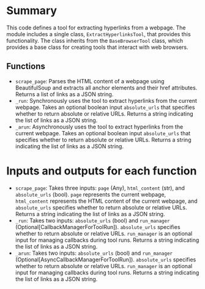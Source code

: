 # Summary
This code defines a tool for extracting hyperlinks from a webpage. The module includes a single class, `ExtractHyperlinksTool`, that provides this functionality. The class inherits from the `BaseBrowserTool` class, which provides a base class for creating tools that interact with web browsers. 

## Functions
- `scrape_page`: Parses the HTML content of a webpage using BeautifulSoup and extracts all anchor elements and their href attributes. Returns a list of links as a JSON string.
- `_run`: Synchronously uses the tool to extract hyperlinks from the current webpage. Takes an optional boolean input `absolute_urls` that specifies whether to return absolute or relative URLs. Returns a string indicating the list of links as a JSON string.
- `_arun`: Asynchronously uses the tool to extract hyperlinks from the current webpage. Takes an optional boolean input `absolute_urls` that specifies whether to return absolute or relative URLs. Returns a string indicating the list of links as a JSON string.

# Inputs and outputs for each function
- `scrape_page`: Takes three inputs: `page` (Any), `html_content` (str), and `absolute_urls` (bool). `page` represents the current webpage, `html_content` represents the HTML content of the current webpage, and `absolute_urls` specifies whether to return absolute or relative URLs. Returns a string indicating the list of links as a JSON string.
- `_run`: Takes two inputs: `absolute_urls` (bool) and `run_manager` (Optional[CallbackManagerForToolRun]). `absolute_urls` specifies whether to return absolute or relative URLs. `run_manager` is an optional input for managing callbacks during tool runs. Returns a string indicating the list of links as a JSON string.
- `_arun`: Takes two inputs: `absolute_urls` (bool) and `run_manager` (Optional[AsyncCallbackManagerForToolRun]). `absolute_urls` specifies whether to return absolute or relative URLs. `run_manager` is an optional input for managing callbacks during tool runs. Returns a string indicating the list of links as a JSON string.

